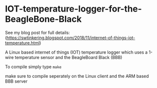 # IOT-temperature-logger-for-the-BeagleBone-Black

See my blog post for full details: (https://swtinkering.blogspot.com/2018/11/internet-of-things-iot-temperature.html)

A Linux based internet of things (IOT) temperature logger which uses a 1-wire temperature sensor and the BeagleBoard Black (BBB)

To compile simply type
`make`

make sure to compile seperately on the Linux client and the ARM based BBB server


